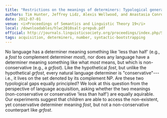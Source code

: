 ```yaml
---
title: "Restrictions on the meanings of determiners: Typological generalisations and learnability"
authors: Tim Hunter, Jeffrey Lidz, Alexis Wellwood, and Anastasia Conroy
date: 2012-07-01
venue: <i>Proceedings of Semantics and Linguistic Theory 19</i>
local: /downloadables/hlwc2010salt-prepub.pdf
official: http://journals.linguisticsociety.org/proceedings/index.php/SALT/article/view/2531
tags: acquisition, determiners, number, syntactic-bootstrapping
---
```


No language has a determiner meaning something like \'less than half\' (e.g., a *fost* to complement determiner *most*), nor does any language have a determiner meaning something like what *most* means, but which is non-conservative (e.g., a *grfost*). Like the hypothetical *fost*, but unlike the hypothetical *grfost*, every natural language determiner is \"conservative\"---i.e., it lives on the set denoted by its complement NP. Are these two typological gaps equally principled?  We look at this question from the perspective of language acquisition, asking whether the two meanings (non-conservative or conservative \'less than half\') are equally aquirable. Our experiments suggest that children are able to access the non-existent, yet conservative determiner meaning *fost*, but not a non-conservative counterpart like *grfost*.